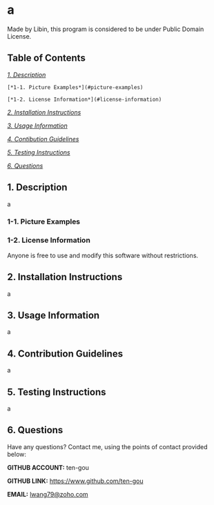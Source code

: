 
# a
Made by Libin, this program is considered to be under Public Domain License.

## Table of Contents
[*1. Description*](#description)

    [*1-1. Picture Examples*](#picture-examples)

    [*1-2. License Information*](#license-information)

[*2. Installation Instructions*](#installation-instructions)

[*3. Usage Information*](#usage-information)

[*4. Contibution Guidelines*](#contribution-guidelines)

[*5. Testing Instructions*](#testing-instructions)

[*6. Questions*](#questions)


## 1. Description
a

### 1-1. Picture Examples

### 1-2. License Information
Anyone is free to use and modify this software without restrictions.

## 2. Installation Instructions
a

## 3. Usage Information
a

## 4. Contribution Guidelines
a

## 5. Testing Instructions
a

## 6. Questions
Have any questions? Contact me, using the points of contact provided below:

**GITHUB ACCOUNT:** ten-gou

**GITHUB LINK:** https://www.github.com/ten-gou

**EMAIL:** lwang79@zoho.com
    